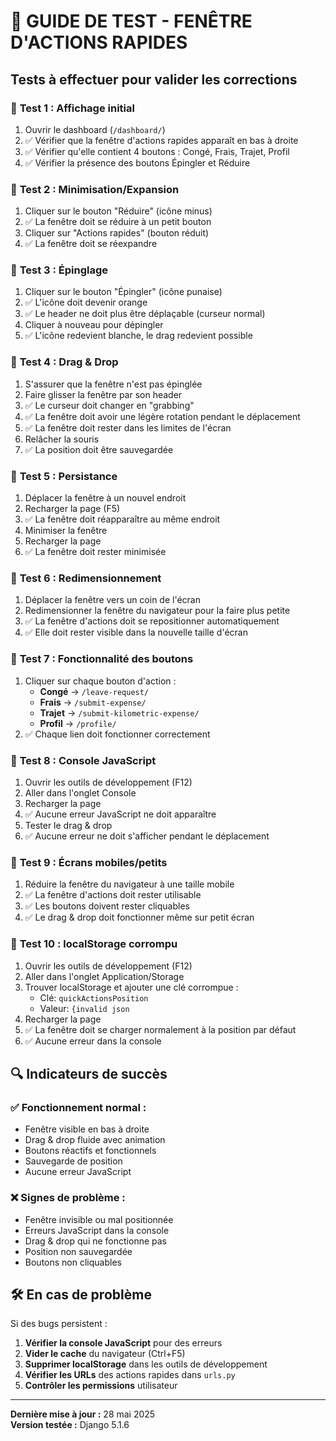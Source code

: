# 🧪 GUIDE DE TEST - FENÊTRE D'ACTIONS RAPIDES

## Tests à effectuer pour valider les corrections

### 🎯 **Test 1 : Affichage initial**
1. Ouvrir le dashboard (`/dashboard/`)
2. ✅ Vérifier que la fenêtre d'actions rapides apparaît en bas à droite
3. ✅ Vérifier qu'elle contient 4 boutons : Congé, Frais, Trajet, Profil
4. ✅ Vérifier la présence des boutons Épingler et Réduire

### 🎯 **Test 2 : Minimisation/Expansion**
1. Cliquer sur le bouton "Réduire" (icône minus)
2. ✅ La fenêtre doit se réduire à un petit bouton
3. Cliquer sur "Actions rapides" (bouton réduit)
4. ✅ La fenêtre doit se réexpandre

### 🎯 **Test 3 : Épinglage**
1. Cliquer sur le bouton "Épingler" (icône punaise)
2. ✅ L'icône doit devenir orange
3. ✅ Le header ne doit plus être déplaçable (curseur normal)
4. Cliquer à nouveau pour dépingler
5. ✅ L'icône redevient blanche, le drag redevient possible

### 🎯 **Test 4 : Drag & Drop**
1. S'assurer que la fenêtre n'est pas épinglée
2. Faire glisser la fenêtre par son header
3. ✅ Le curseur doit changer en "grabbing"
4. ✅ La fenêtre doit avoir une légère rotation pendant le déplacement
5. ✅ La fenêtre doit rester dans les limites de l'écran
6. Relâcher la souris
7. ✅ La position doit être sauvegardée

### 🎯 **Test 5 : Persistance**
1. Déplacer la fenêtre à un nouvel endroit
2. Recharger la page (F5)
3. ✅ La fenêtre doit réapparaître au même endroit
4. Minimiser la fenêtre
5. Recharger la page
6. ✅ La fenêtre doit rester minimisée

### 🎯 **Test 6 : Redimensionnement**
1. Déplacer la fenêtre vers un coin de l'écran
2. Redimensionner la fenêtre du navigateur pour la faire plus petite
3. ✅ La fenêtre d'actions doit se repositionner automatiquement
4. ✅ Elle doit rester visible dans la nouvelle taille d'écran

### 🎯 **Test 7 : Fonctionnalité des boutons**
1. Cliquer sur chaque bouton d'action :
   - **Congé** → `/leave-request/`
   - **Frais** → `/submit-expense/`
   - **Trajet** → `/submit-kilometric-expense/`
   - **Profil** → `/profile/`
2. ✅ Chaque lien doit fonctionner correctement

### 🎯 **Test 8 : Console JavaScript**
1. Ouvrir les outils de développement (F12)
2. Aller dans l'onglet Console
3. Recharger la page
4. ✅ Aucune erreur JavaScript ne doit apparaître
5. Tester le drag & drop
6. ✅ Aucune erreur ne doit s'afficher pendant le déplacement

### 🎯 **Test 9 : Écrans mobiles/petits**
1. Réduire la fenêtre du navigateur à une taille mobile
2. ✅ La fenêtre d'actions doit rester utilisable
3. ✅ Les boutons doivent rester cliquables
4. ✅ Le drag & drop doit fonctionner même sur petit écran

### 🎯 **Test 10 : localStorage corrompu**
1. Ouvrir les outils de développement (F12)
2. Aller dans l'onglet Application/Storage
3. Trouver localStorage et ajouter une clé corrompue :
   - Clé: `quickActionsPosition`
   - Valeur: `{invalid json`
4. Recharger la page
5. ✅ La fenêtre doit se charger normalement à la position par défaut
6. ✅ Aucune erreur dans la console

## 🔍 **Indicateurs de succès**

### ✅ **Fonctionnement normal :**
- Fenêtre visible en bas à droite
- Drag & drop fluide avec animation
- Boutons réactifs et fonctionnels
- Sauvegarde de position
- Aucune erreur JavaScript

### ❌ **Signes de problème :**
- Fenêtre invisible ou mal positionnée
- Erreurs JavaScript dans la console
- Drag & drop qui ne fonctionne pas
- Position non sauvegardée
- Boutons non cliquables

## 🛠️ **En cas de problème**

Si des bugs persistent :

1. **Vérifier la console JavaScript** pour des erreurs
2. **Vider le cache** du navigateur (Ctrl+F5)
3. **Supprimer localStorage** dans les outils de développement
4. **Vérifier les URLs** des actions rapides dans `urls.py`
5. **Contrôler les permissions** utilisateur

---
**Dernière mise à jour :** 28 mai 2025  
**Version testée :** Django 5.1.6

